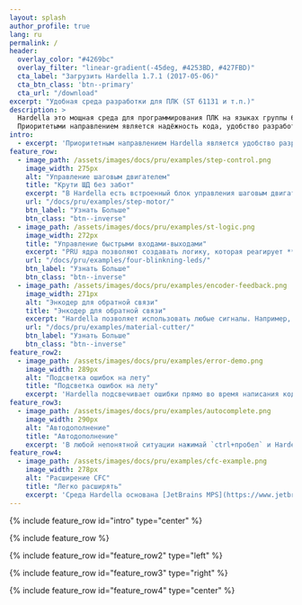 ```yaml
---
layout: splash
author_profile: true
lang: ru
permalink: /
header:
  overlay_color: "#4269bc"
  overlay_filter: "linear-gradient(-45deg, #4253BD, #427FBD)"
  cta_label: "Загрузить Hardella 1.7.1 (2017-05-06)"
  cta_btn_class: 'btn--primary'
  cta_url: "/download"
excerpt: "Удобная среда разработки для ПЛК (ST 61131 и т.п.)"
description: >
  Hardella это мощная среда для программирования ПЛК на языках группы 61131.
  Приоритетыми направлением является надёжность кода, удобство разработки и подсветка ошибок до компиляции кода.
intro: 
  - excerpt: 'Приоритетным направлением Hardella является удобство разработки и безопасность кода. Ошибки отображаются на лету, автодополнение знает о параметрах и переменных'
feature_row:
  - image_path: /assets/images/docs/pru/examples/step-control.png
    image_width: 275px
    alt: "Управление шаговым двигателем"
    title: "Крути ШД без забот"
    excerpt: "В Hardella есть встроенный блок управления шаговым двигателем. PRU ядра могут выдавать контролируемые импульсы **вплоть до  500кГц**. Вы можете как создавать свои схемы управления на основе имеющихся компонент, так и создавать свои компоненты."
    url: "/docs/pru/examples/step-motor/"
    btn_label: "Узнать Больше"
    btn_class: "btn--inverse"
  - image_path: /assets/images/docs/pru/examples/st-logic.png
    image_width: 272px
    title: "Управление быстрыми входами-выходами"
    excerpt: "PRU ядра позволяют создавать логику, которая реагирует **быстрее 1 мкс**. И для этого не нужно программировать на ассемблере. Языка ST вполне достаточно."
    url: "/docs/pru/examples/four-blinkning-leds/"
    btn_label: "Узнать Больше"
    btn_class: "btn--inverse"
  - image_path: /assets/images/docs/pru/examples/encoder-feedback.png
    image_width: 271px
    alt: "Энкодер для обратной связи"
    title: "Энкодер для обратной связи"
    excerpt: "Hardella позволяет использовать любые сигналы. Например, вы можете использовать сигнал с энкодера для обратной связи и останавливать мотор вовремя. Это открывает новые горизонты по точности, ведь PRU цикл в 1000 раз быстрее «основного цикла ПЛК»."
    url: "/docs/pru/examples/material-cutter/"
    btn_label: "Узнать Больше"
    btn_class: "btn--inverse"
feature_row2:
  - image_path: /assets/images/docs/pru/examples/error-demo.png
    image_width: 289px
    alt: "Подсветка ошибок на лету"
    title: "Подсветка ошибок на лету"
    excerpt: 'Hardella подсвечивает ошибки прямо во время написания кода. Это сильно упрощает написание программ, т.к. типичные ошибки будут устраняться сразу.'
feature_row3:
  - image_path: /assets/images/docs/pru/examples/autocomplete.png
    image_width: 290px
    alt: "Автодополнение"
    title: "Автодополнение"
    excerpt: 'В любой непонятной ситуации нажимай `ctrl+пробел` и Hardella подскажет что может находиться на этом месте.'
feature_row4:
  - image_path: /assets/images/docs/pru/examples/cfc-example.png
    image_width: 278px
    alt: "Расширение CFC"
    title: "Легко расширять"
    excerpt: 'Среда Hardella основана [JetBrains MPS](https://www.jetbrains.com/mps/), поэтому её очень легко расширять. Для примера, диаграмму можно разместить прямо посреди кода, и такая доработка может быть выполнена за часы.'
---
```


{% include feature_row id="intro" type="center" %}

{% include feature_row %}

{% include feature_row id="feature_row2" type="left" %}

{% include feature_row id="feature_row3" type="right" %}

{% include feature_row id="feature_row4" type="center" %}
